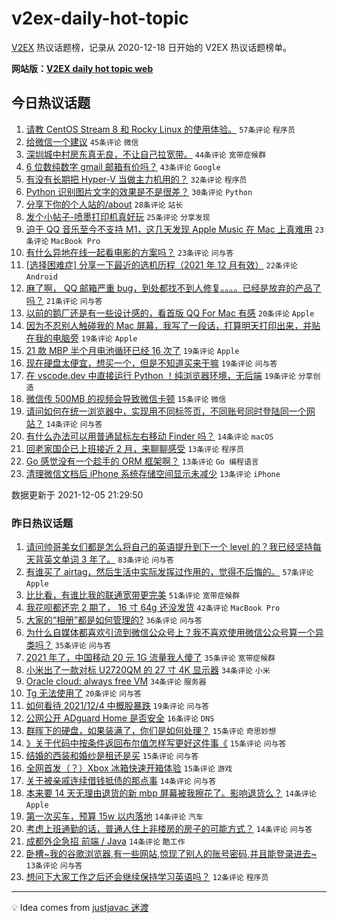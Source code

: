 # v2ex-daily-hot-topic

[V2EX](https://www.v2ex.com/) 热议话题榜，记录从 2020-12-18 日开始的 V2EX 热议话题榜单。

**网站版：[V2EX daily hot topic web](https://boojack.github.io/v2ex-daily-hot-topic-web/)**

## 今日热议话题

<!-- TODAY BEGIN -->

1. [请教 CentOS Stream 8 和 Rocky Linux 的使用体验。](https://www.v2ex.com/t/820132) `57条评论` `程序员`
1. [给微信一个建议](https://www.v2ex.com/t/820114) `45条评论` `微信`
1. [深圳城中村房东真无良，不让自己拉宽带。](https://www.v2ex.com/t/820158) `44条评论` `宽带症候群`
1. [6 位数纯数字 gmail 邮箱有价吗？](https://www.v2ex.com/t/820134) `43条评论` `Google`
1. [有没有长期把 Hyper-V 当做主力机用的？](https://www.v2ex.com/t/820178) `32条评论` `程序员`
1. [Python 识别图片文字的效果是不是很差？](https://www.v2ex.com/t/820234) `30条评论` `Python`
1. [分享下你的个人站的/about](https://www.v2ex.com/t/820154) `28条评论` `站长`
1. [发个小帖子-喷墨打印机真好玩](https://www.v2ex.com/t/820185) `25条评论` `分享发现`
1. [迫于 QQ 音乐至今不支持 M1，这几天发现 Apple Music 在 Mac 上真难用](https://www.v2ex.com/t/820232) `23条评论` `MacBook Pro`
1. [有什么异地在线一起看电影的方案吗？](https://www.v2ex.com/t/820197) `23条评论` `问与答`
1. [[选择困难症] 分享一下最近的选机历程（2021 年 12 月有效）](https://www.v2ex.com/t/820202) `22条评论` `Android`
1. [麻了啊， QQ 邮箱严重 bug，到处都找不到人修复。。。。已经是放弃的产品了吗？](https://www.v2ex.com/t/820152) `21条评论` `问与答`
1. [以前的鹅厂还是有一些设计感的，看首版 QQ For Mac 有感](https://www.v2ex.com/t/820143) `20条评论` `Apple`
1. [因为不忍别人触碰我的 Mac 屏幕，我写了一段话，打算明天打印出来，并贴在我的电脑旁](https://www.v2ex.com/t/820231) `19条评论` `Apple`
1. [21 款 MBP 半个月电池循环已经 16 次了](https://www.v2ex.com/t/820226) `19条评论` `Apple`
1. [现在硬盘太便宜，想买一个，但是不知道买来干嘛](https://www.v2ex.com/t/820207) `19条评论` `问与答`
1. [在 vscode.dev 中直接运行 Python ！纯浏览器环境，无后端](https://www.v2ex.com/t/820111) `19条评论` `分享创造`
1. [微信传 500MB 的视频会导致微信卡顿](https://www.v2ex.com/t/820193) `15条评论` `微信`
1. [请问如何在统一浏览器中，实现用不同标签页，不同账号同时登陆同一个网站？](https://www.v2ex.com/t/820184) `14条评论` `问与答`
1. [有什么办法可以用普通鼠标左右移动 Finder 吗？](https://www.v2ex.com/t/820110) `14条评论` `macOS`
1. [回老家国企已上班接近 2 月，来聊聊感受](https://www.v2ex.com/t/820224) `13条评论` `程序员`
1. [Go 感觉没有一个趁手的 ORM 框架啊？](https://www.v2ex.com/t/820191) `13条评论` `Go 编程语言`
1. [清理微信文档后 iPhone 系统存储空间显示未减少](https://www.v2ex.com/t/820142) `13条评论` `iPhone`

数据更新于 2021-12-05 21:29:50

<!-- TODAY END -->

### 昨日热议话题

<!-- YESTERDAY BEGIN -->

1. [请问帅哥美女们都是怎么将自己的英语提升到下一个 level 的？我已经坚持每天背英文单词 3 年了。](https://www.v2ex.com/t/820008) `83条评论` `问与答`
1. [有谁买了 airtag，然后生活中实际发挥过作用的，觉得不后悔的。](https://www.v2ex.com/t/819988) `57条评论` `Apple`
1. [比比看，有谁比我的联通宽带更完美](https://www.v2ex.com/t/819986) `51条评论` `宽带症候群`
1. [我花呗都还完 2 期了， 16 寸 64g 还没发货](https://www.v2ex.com/t/819959) `42条评论` `MacBook Pro`
1. [大家的“相册”都是如何管理的?](https://www.v2ex.com/t/820006) `36条评论` `问与答`
1. [为什么自媒体都喜欢引流到微信公众号上？我不喜欢使用微信公众号算一个异类吗？](https://www.v2ex.com/t/819980) `35条评论` `问与答`
1. [2021 年了，中国移动 20 元 1G 流量我人傻了](https://www.v2ex.com/t/820067) `35条评论` `宽带症候群`
1. [小米出了一款对标 U2720QM 的 27 寸 4K 显示器](https://www.v2ex.com/t/819957) `34条评论` `小米`
1. [Oracle cloud: always free VM](https://www.v2ex.com/t/819963) `34条评论` `服务器`
1. [Tg 无法使用了](https://www.v2ex.com/t/819968) `20条评论` `问与答`
1. [如何看待 2021/12/4 中概股暴跌](https://www.v2ex.com/t/819958) `19条评论` `问与答`
1. [公网公开 ADguard Home 是否安全](https://www.v2ex.com/t/820059) `16条评论` `DNS`
1. [群晖下的硬盘，如果装满了，你们是如何处理？](https://www.v2ex.com/t/820073) `15条评论` `奇思妙想`
1. [》关于代码中按条件返回布尔值怎样写更好这件事《](https://www.v2ex.com/t/820027) `15条评论` `问与答`
1. [结婚的西装和婚纱是租还是买](https://www.v2ex.com/t/820025) `15条评论` `问与答`
1. [全网首发（？）Xbox 冰箱快速开箱体验](https://www.v2ex.com/t/819987) `15条评论` `游戏`
1. [关于被亲戚连续借钱抵债的那点事](https://www.v2ex.com/t/820069) `14条评论` `问与答`
1. [本来要 14 天无理由退货的新 mbp 屏幕被我擦花了。影响退货么？](https://www.v2ex.com/t/820016) `14条评论` `Apple`
1. [第一次买车，预算 15w 以内落地](https://www.v2ex.com/t/820002) `14条评论` `汽车`
1. [考虑上班通勤的话，普通人住上非楼房的房子的可能方式？](https://www.v2ex.com/t/819992) `14条评论` `问与答`
1. [成都外企急招 前端 / Java](https://www.v2ex.com/t/819974) `14条评论` `酷工作`
1. [卧槽~我的谷歌浏览器,有一些网站,惊现了别人的账号密码,并且能登录进去~](https://www.v2ex.com/t/820092) `13条评论` `问与答`
1. [想问下大家工作之后还会继续保持学习英语吗？](https://www.v2ex.com/t/820066) `12条评论` `程序员`

<!-- YESTERDAY END -->

---

💡 Idea comes from [justjavac 迷渡](https://github.com/justjavac/)
